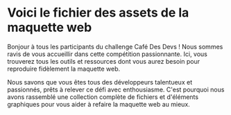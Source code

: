 # Voici le fichier des assets de la maquette web

Bonjour à tous les participants du challenge Café Des Devs ! Nous sommes ravis de vous accueillir dans cette compétition passionnante. Ici, vous trouverez tous les outils et ressources dont vous aurez besoin pour reproduire fidèlement la maquette web.

Nous savons que vous êtes tous des développeurs talentueux et passionnés, prêts à relever ce défi avec enthousiasme. C'est pourquoi nous avons rassemblé une collection complète de fichiers et d'éléments graphiques pour vous aider à refaire la maquette web au mieux.
